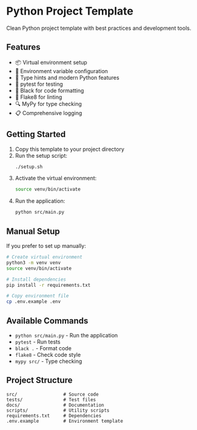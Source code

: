 # Python Project Template

Clean Python project template with best practices and development tools.

## Features

- 📦 Virtual environment setup
- 🔧 Environment variable configuration
- 📝 Type hints and modern Python features
- 🧪 pytest for testing
- 🖤 Black for code formatting
- 📏 Flake8 for linting
- 🔍 MyPy for type checking
- 📋 Comprehensive logging

## Getting Started

1. Copy this template to your project directory
2. Run the setup script:
   ```bash
   ./setup.sh
   ```
3. Activate the virtual environment:
   ```bash
   source venv/bin/activate
   ```
4. Run the application:
   ```bash
   python src/main.py
   ```

## Manual Setup

If you prefer to set up manually:

```bash
# Create virtual environment
python3 -m venv venv
source venv/bin/activate

# Install dependencies
pip install -r requirements.txt

# Copy environment file
cp .env.example .env
```

## Available Commands

- `python src/main.py` - Run the application
- `pytest` - Run tests
- `black .` - Format code
- `flake8` - Check code style
- `mypy src/` - Type checking

## Project Structure

```
src/                 # Source code
tests/               # Test files
docs/                # Documentation
scripts/             # Utility scripts
requirements.txt     # Dependencies
.env.example         # Environment template
```